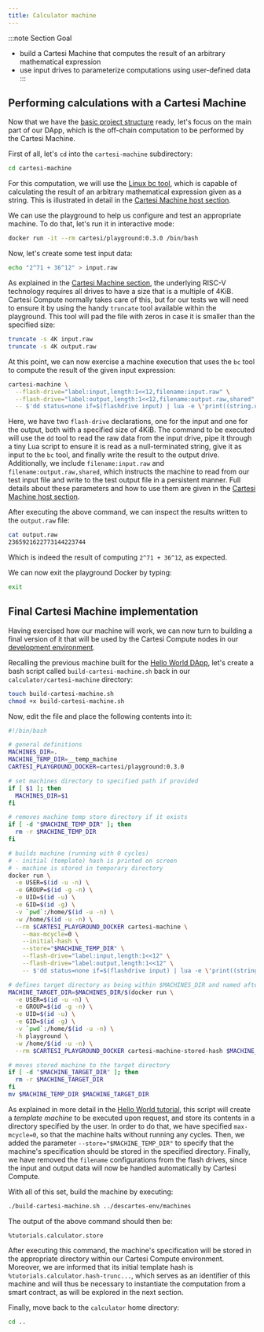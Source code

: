 ```yaml
---
title: Calculator machine
---
```


:::note Section Goal
- build a Cartesi Machine that computes the result of an arbitrary mathematical expression
- use input drives to parameterize computations using user-defined data
:::


## Performing calculations with a Cartesi Machine

Now that we have the [basic project structure](../calculator/create-project) ready, let's focus on the main part of our DApp, which is the off-chain computation to be performed by the Cartesi Machine.

First of all, let's `cd` into the `cartesi-machine` subdirectory:

```bash
cd cartesi-machine
```

For this computation, we will use the [Linux bc tool](https://www.gnu.org/software/bc/manual/html_mono/bc.html), which is capable of calculating the result of an arbitrary mathematical expression given as a string. This is illustrated in detail in the [Cartesi Machine host section](/machine/host/cmdline#cartesi-machine-templates).

We can use the playground to help us configure and test an appropriate machine. To do that, let's run it in interactive mode:

```bash
docker run -it --rm cartesi/playground:0.3.0 /bin/bash
```

Now, let's create some test input data:

```bash
echo "2^71 + 36^12" > input.raw
```

As explained in the [Cartesi Machine section](/machine/host/cmdline#flash-drives), the underlying RISC-V technology requires all drives to have a size that is a multiple of 4KiB. Cartesi Compute normally takes care of this, but for our tests we will need to ensure it by using the handy `truncate` tool available within the playground. This tool will pad the file with zeros in case it is smaller than the specified size:

```bash
truncate -s 4K input.raw
truncate -s 4K output.raw
```

At this point, we can now exercise a machine execution that uses the `bc` tool to compute the result of the given input expression:

```bash
cartesi-machine \
  --flash-drive="label:input,length:1<<12,filename:input.raw" \
  --flash-drive="label:output,length:1<<12,filename:output.raw,shared" \
  -- $'dd status=none if=$(flashdrive input) | lua -e \'print((string.unpack("z",  io.read("a"))))\' | bc | dd status=none of=$(flashdrive output)'
```

Here, we have two `flash-drive` declarations, one for the input and one for the output, both with a specified size of 4KiB. The command to be executed will use the `dd` tool to read the raw data from the input drive, pipe it through a tiny Lua script to ensure it is read as a null-terminated string, give it as input to the `bc` tool, and finally write the result to the output drive. Additionally, we include `filename:input.raw` and `filename:output.raw,shared`, which instructs the machine to read from our test input file and write to the test output file in a persistent manner. Full details about these parameters and how to use them are given in the [Cartesi Machine host section](/machine/host/cmdline#flash-drives).

After executing the above command, we can inspect the results written to the `output.raw` file:

```bash
cat output.raw
2365921622773144223744
```

Which is indeed the result of computing `2^71 + 36^12`, as expected.

We can now exit the playground Docker by typing:

```bash
exit
```

## Final Cartesi Machine implementation

Having exercised how our machine will work, we can now turn to building a final version of it that will be used by the Cartesi Compute nodes in our [development environment](../descartes-env).

Recalling the previous machine built for the [Hello World DApp](../helloworld/cartesi-machine#cartesi-machine-for-the-hello-world-dapp), let's create a bash script called `build-cartesi-machine.sh` back in our `calculator/cartesi-machine` directory:

```bash
touch build-cartesi-machine.sh
chmod +x build-cartesi-machine.sh
```

Now, edit the file and place the following contents into it:

```bash
#!/bin/bash

# general definitions
MACHINES_DIR=.
MACHINE_TEMP_DIR=__temp_machine
CARTESI_PLAYGROUND_DOCKER=cartesi/playground:0.3.0

# set machines directory to specified path if provided
if [ $1 ]; then
  MACHINES_DIR=$1
fi

# removes machine temp store directory if it exists
if [ -d "$MACHINE_TEMP_DIR" ]; then
  rm -r $MACHINE_TEMP_DIR
fi

# builds machine (running with 0 cycles)
# - initial (template) hash is printed on screen
# - machine is stored in temporary directory
docker run \
  -e USER=$(id -u -n) \
  -e GROUP=$(id -g -n) \
  -e UID=$(id -u) \
  -e GID=$(id -g) \
  -v `pwd`:/home/$(id -u -n) \
  -w /home/$(id -u -n) \
  --rm $CARTESI_PLAYGROUND_DOCKER cartesi-machine \
    --max-mcycle=0 \
    --initial-hash \
    --store="$MACHINE_TEMP_DIR" \
    --flash-drive="label:input,length:1<<12" \
    --flash-drive="label:output,length:1<<12" \
    -- $'dd status=none if=$(flashdrive input) | lua -e \'print((string.unpack("z",  io.read("a"))))\' | bc | dd status=none of=$(flashdrive output)'

# defines target directory as being within $MACHINES_DIR and named after the stored machine's hash
MACHINE_TARGET_DIR=$MACHINES_DIR/$(docker run \
  -e USER=$(id -u -n) \
  -e GROUP=$(id -g -n) \
  -e UID=$(id -u) \
  -e GID=$(id -g) \
  -v `pwd`:/home/$(id -u -n) \
  -h playground \
  -w /home/$(id -u -n) \
  --rm $CARTESI_PLAYGROUND_DOCKER cartesi-machine-stored-hash $MACHINE_TEMP_DIR/)

# moves stored machine to the target directory
if [ -d "$MACHINE_TARGET_DIR" ]; then
  rm -r $MACHINE_TARGET_DIR
fi
mv $MACHINE_TEMP_DIR $MACHINE_TARGET_DIR
```

As explained in more detail in the [Hello World tutorial](../helloworld/cartesi-machine), this script will create a *template machine* to be executed upon request, and store its contents in a directory specified by the user. In order to do that, we have specified `max-mcycle=0`, so that the machine halts without running any cycles. Then, we added the parameter `--store="$MACHINE_TEMP_DIR"` to specify that the machine's specification should be stored in the specified directory. Finally, we have removed the `filename` configurations from the flash drives, since the input and output data will now be handled automatically by Cartesi Compute.

With all of this set, build the machine by executing:

```bash
./build-cartesi-machine.sh ../descartes-env/machines
```

The output of the above command should then be:

```
%tutorials.calculator.store
```

After executing this command, the machine's specification will be stored in the appropriate directory within our Cartesi Compute environment. Moreover, we are informed that its initial template hash is `%tutorials.calculator.hash-trunc...`, which serves as an identifier of this machine and will thus be necessary to instantiate the computation from a smart contract, as will be explored in the next section.

Finally, move back to the `calculator` home directory:

```bash
cd ..
```
